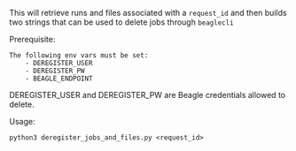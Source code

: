 This will retrieve runs and files associated with a `request_id` and then builds two strings that can be used to delete jobs through `beaglecli`

Prerequisite:

    The following env vars must be set:
        - DEREGISTER_USER
        - DEREGISTER_PW
        - BEAGLE_ENDPOINT

DEREGISTER_USER and DEREGISTER_PW are Beagle credentials allowed to delete.

Usage:

```
python3 deregister_jobs_and_files.py <request_id>
```


